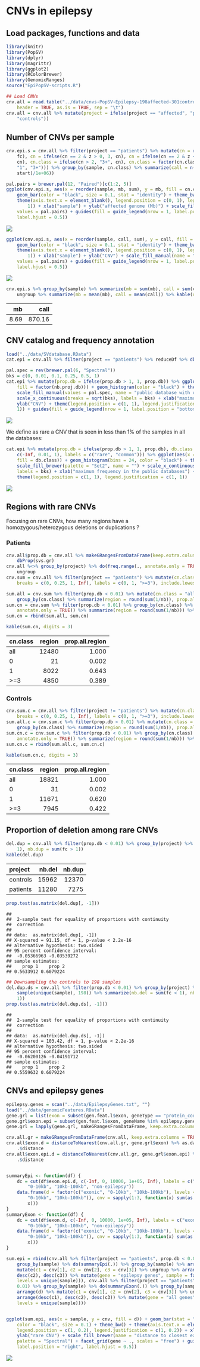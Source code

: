 CNVs in epilepsy
================

Load packages, functions and data
---------------------------------

``` r
library(knitr)
library(PopSV)
library(dplyr)
library(magrittr)
library(ggplot2)
library(RColorBrewer)
library(GenomicRanges)
source("EpiPopSV-scripts.R")

## Load CNVs
cnv.all = read.table("../data/cnvs-PopSV-Epilepsy-198affected-301controls-5kb.tsv.gz", 
    header = TRUE, as.is = TRUE, sep = "\t")
cnv.all = cnv.all %>% mutate(project = ifelse(project == "affected", "patients", 
    "controls"))
```

Number of CNVs per sample
-------------------------

``` r
cnv.epi.s = cnv.all %>% filter(project == "patients") %>% mutate(cn = round(2 * 
    fc), cn = ifelse(cn == 2 & z > 0, 3, cn), cn = ifelse(cn == 2 & z < 0, 1, 
    cn), cn.class = ifelse(cn > 2, "3+", cn), cn.class = factor(cn.class, levels = c("0", 
    "1", "3+"))) %>% group_by(sample, cn.class) %>% summarize(call = n(), mb = sum((end - 
    start)/1e+06))

pal.pairs = brewer.pal(12, "Paired")[c(1:2, 5)]
ggplot(cnv.epi.s, aes(x = reorder(sample, mb, sum), y = mb, fill = cn.class)) + 
    geom_bar(color = "black", size = 0.1, stat = "identity") + theme_bw() + 
    theme(axis.text.x = element_blank(), legend.position = c(0, 1), legend.justification = c(0, 
        1)) + xlab("sample") + ylab("affected genome (Mb)") + scale_fill_manual(name = "copy-number", 
    values = pal.pairs) + guides(fill = guide_legend(nrow = 1, label.position = "bottom", 
    label.hjust = 0.5))
```

![](epilepsy-CNVnumbers_files/figure-markdown_github/unnamed-chunk-2-1.png)

``` r
ggplot(cnv.epi.s, aes(x = reorder(sample, call, sum), y = call, fill = cn.class)) + 
    geom_bar(color = "black", size = 0.1, stat = "identity") + theme_bw() + 
    theme(axis.text.x = element_blank(), legend.position = c(0, 1), legend.justification = c(0, 
        1)) + xlab("sample") + ylab("CNV") + scale_fill_manual(name = "copy-number", 
    values = pal.pairs) + guides(fill = guide_legend(nrow = 1, label.position = "bottom", 
    label.hjust = 0.5))
```

![](epilepsy-CNVnumbers_files/figure-markdown_github/unnamed-chunk-2-2.png)

``` r
cnv.epi.s %>% group_by(sample) %>% summarize(mb = sum(mb), call = sum(call)) %>% 
    ungroup %>% summarize(mb = mean(mb), call = mean(call)) %>% kable(digits = 2)
```

|    mb|    call|
|-----:|-------:|
|  8.69|  870.16|

CNV catalog and frequency annotation
------------------------------------

``` r
load("../data/SVdatabase.RData")
cat.epi = cnv.all %>% filter(project == "patients") %>% reduceDf %>% dbPropDf(svs.gr)

pal.spec = rev(brewer.pal(6, "Spectral"))
bks = c(0, 0.01, 0.1, 0.25, 0.5, 1)
cat.epi %>% mutate(prop.db = ifelse(prop.db > 1, 1, prop.db)) %>% ggplot(aes(x = sqrt(prop.db), 
    fill = factor(nb.proj.db))) + geom_histogram(color = "black") + theme_bw() + 
    scale_fill_manual(values = pal.spec, name = "public database with overlapping variant") + 
    scale_x_continuous(breaks = sqrt(bks), labels = bks) + xlab("maximum frequency in the public databases") + 
    ylab("CNV") + theme(legend.position = c(1, 1), legend.justification = c(1, 
    1)) + guides(fill = guide_legend(nrow = 1, label.position = "bottom", label.hjust = 0.5))
```

![](epilepsy-CNVnumbers_files/figure-markdown_github/unnamed-chunk-3-1.png)

We define as rare a CNV that is seen in less than 1% of the samples in all the databases:

``` r
cat.epi %>% mutate(prop.db = ifelse(prop.db > 1, 1, prop.db), db.class = cut(prop.db, 
    c(-Inf, 0.01, 1), labels = c("rare", "common"))) %>% ggplot(aes(x = sqrt(prop.db), 
    fill = db.class)) + geom_histogram(bins = 24, color = "black") + theme_bw() + 
    scale_fill_brewer(palette = "Set2", name = "") + scale_x_continuous(breaks = sqrt(bks), 
    labels = bks) + xlab("maximum frequency in the public databases") + ylab("CNV") + 
    theme(legend.position = c(1, 1), legend.justification = c(1, 1))
```

![](epilepsy-CNVnumbers_files/figure-markdown_github/unnamed-chunk-4-1.png)

Regions with rare CNVs
----------------------

Focusing on rare CNVs, how many regions have a homozygous/heterozygous deletions or duplications ?

### Patients

``` r
cnv.all$prop.db = cnv.all %>% makeGRangesFromDataFrame(keep.extra.columns = TRUE) %>% 
    dbProp(svs.gr)
cnv.all %<>% group_by(project) %>% do(freq.range(., annotate.only = TRUE)) %>% 
    ungroup
cnv.sum = cnv.all %>% filter(project == "patients") %>% mutate(cn.class = cut(fc, 
    breaks = c(0, 0.25, 1, Inf), labels = c(0, 1, ">=3"), include.lowest = TRUE))

sum.all = cnv.sum %>% filter(prop.db < 0.01) %>% mutate(cn.class = "all") %>% 
    group_by(cn.class) %>% summarize(region = round(sum(1/nb)), prop.all.region = 1)
sum.cn = cnv.sum %>% filter(prop.db < 0.01) %>% group_by(cn.class) %>% do(freq.range(., 
    annotate.only = TRUE)) %>% summarize(region = round(sum(1/nb))) %>% mutate(prop.all.region = region/sum.all$region)
sum.cn = rbind(sum.all, sum.cn)

kable(sum.cn, digits = 3)
```

| cn.class |  region|  prop.all.region|
|:---------|-------:|----------------:|
| all      |   12480|            1.000|
| 0        |      21|            0.002|
| 1        |    8022|            0.643|
| \>=3     |    4850|            0.389|

### Controls

``` r
cnv.sum.c = cnv.all %>% filter(project != "patients") %>% mutate(cn.class = cut(fc, 
    breaks = c(0, 0.25, 1, Inf), labels = c(0, 1, ">=3"), include.lowest = TRUE))
sum.all.c = cnv.sum.c %>% filter(prop.db < 0.01) %>% mutate(cn.class = "all") %>% 
    group_by(cn.class) %>% summarize(region = round(sum(1/nb)), prop.all.region = 1)
sum.cn.c = cnv.sum.c %>% filter(prop.db < 0.01) %>% group_by(cn.class) %>% do(freq.range(., 
    annotate.only = TRUE)) %>% summarize(region = round(sum(1/nb))) %>% mutate(prop.all.region = region/sum.all.c$region)
sum.cn.c = rbind(sum.all.c, sum.cn.c)

kable(sum.cn.c, digits = 3)
```

| cn.class |  region|  prop.all.region|
|:---------|-------:|----------------:|
| all      |   18821|            1.000|
| 0        |      31|            0.002|
| 1        |   11671|            0.620|
| \>=3     |    7945|            0.422|

Proportion of deletion among rare CNVs
--------------------------------------

``` r
del.dup = cnv.all %>% filter(prop.db < 0.01) %>% group_by(project) %>% summarize(nb.del = sum(fc < 
    1), nb.dup = sum(fc > 1))
kable(del.dup)
```

| project  |  nb.del|  nb.dup|
|:---------|-------:|-------:|
| controls |   15962|   12370|
| patients |   11280|    7275|

``` r
prop.test(as.matrix(del.dup[, -1]))
```

    ## 
    ##  2-sample test for equality of proportions with continuity
    ##  correction
    ## 
    ## data:  as.matrix(del.dup[, -1])
    ## X-squared = 91.15, df = 1, p-value < 2.2e-16
    ## alternative hypothesis: two.sided
    ## 95 percent confidence interval:
    ##  -0.05366963 -0.03539272
    ## sample estimates:
    ##    prop 1    prop 2 
    ## 0.5633912 0.6079224

``` r
## Downsampling the controls to 198 samples
del.dup.ds = cnv.all %>% filter(prop.db < 0.01) %>% group_by(project) %>% filter(sample %in% 
    sample(unique(sample), 198)) %>% summarize(nb.del = sum(fc < 1), nb.dup = sum(fc > 
    1))
prop.test(as.matrix(del.dup.ds[, -1]))
```

    ## 
    ##  2-sample test for equality of proportions with continuity
    ##  correction
    ## 
    ## data:  as.matrix(del.dup.ds[, -1])
    ## X-squared = 103.42, df = 1, p-value < 2.2e-16
    ## alternative hypothesis: two.sided
    ## 95 percent confidence interval:
    ##  -0.06200126 -0.04191712
    ## sample estimates:
    ##    prop 1    prop 2 
    ## 0.5559632 0.6079224

CNVs and epilepsy genes
-----------------------

``` r
epilepsy.genes = scan("../data/EpilepsyGenes.txt", "")
load("../data/genomicFeatures.RData")
gene.grl = list(exon = subset(gen.feat.l$exon, geneType == "protein_coding"))
gene.grl$exon.epi = subset(gen.feat.l$exon, geneName %in% epilepsy.genes)
gene.grl = lapply(gene.grl, makeGRangesFromDataFrame, keep.extra.columns = TRUE)

cnv.all.gr = makeGRangesFromDataFrame(cnv.all, keep.extra.columns = TRUE)
cnv.all$exon.d = distanceToNearest(cnv.all.gr, gene.grl$exon) %>% as.data.frame %>% 
    .$distance
cnv.all$exon.epi.d = distanceToNearest(cnv.all.gr, gene.grl$exon.epi) %>% as.data.frame %>% 
    .$distance


summaryEpi <- function(df) {
    dc = cut(df$exon.epi.d, c(-Inf, 0, 10000, 1e+05, Inf), labels = c("exonic", 
        "0-10kb", "10kb-100kb", "non-epilepsy"))
    data.frame(d = factor(c("exonic", "0-10kb", "10kb-100kb"), levels = c("exonic", 
        "0-10kb", "10kb-100kb")), cnv = sapply(1:3, function(x) sum(as.numeric(dc) == 
        x)))
}
summaryExon <- function(df) {
    dc = cut(df$exon.d, c(-Inf, 0, 10000, 1e+05, Inf), labels = c("exonic", 
        "0-10kb", "10kb-100kb", "non-epilepsy"))
    data.frame(d = factor(c("exonic", "0-10kb", "10kb-100kb"), levels = c("exonic", 
        "0-10kb", "10kb-100kb")), cnv = sapply(1:3, function(x) sum(as.numeric(dc) == 
        x)))
}

sum.epi = rbind(cnv.all %>% filter(project == "patients", prop.db < 0.01) %>% 
    group_by(sample) %>% do(summaryEpi(.)) %>% group_by(sample) %>% arrange(d) %>% 
    mutate(c1 = cnv[1], c2 = cnv[2], c3 = cnv[3]) %>% ungroup %>% arrange(desc(c1), 
    desc(c2), desc(c3)) %>% mutate(gene = "epilepsy genes", sample = factor(sample, 
    levels = unique(sample))), cnv.all %>% filter(project == "patients", prop.db < 
    0.01) %>% group_by(sample) %>% do(summaryExon(.)) %>% group_by(sample) %>% 
    arrange(d) %>% mutate(c1 = cnv[1], c2 = cnv[2], c3 = cnv[3]) %>% ungroup %>% 
    arrange(desc(c1), desc(c2), desc(c3)) %>% mutate(gene = "all genes", sample = factor(sample, 
    levels = unique(sample))))


ggplot(sum.epi, aes(x = sample, y = cnv, fill = d)) + geom_bar(stat = "identity", 
    color = "black", size = 0.1) + theme_bw() + theme(axis.text.x = element_blank(), 
    legend.position = c(1, 0.2), legend.justification = c(1, 0.2)) + xlab("sample") + 
    ylab("rare CNV") + scale_fill_brewer(name = "distance to closest exon", 
    palette = "Spectral") + facet_grid(gene ~ ., scales = "free") + guides(fill = guide_legend(nrow = 1, 
    label.position = "right", label.hjust = 0.5))
```

![](epilepsy-CNVnumbers_files/figure-markdown_github/unnamed-chunk-7-1.png)
